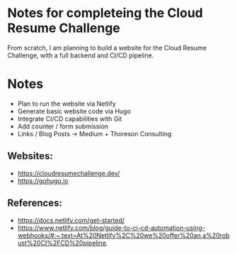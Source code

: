 # Notes for completeing the Cloud Resume Challenge  
From scratch, I am planning to build a website for the Cloud Resume Challenge, with a full backend and CI/CD pipeline. 

# Notes
* Plan to run the website via Netlify
* Generate basic website code via Hugo
* Integrate CI/CD capabilities with Git
* Add counter / form submission
* Links / Blog Posts -> Medium + Thoreson Consulting

## Websites: 
* https://cloudresumechallenge.dev/
* https://gohugo.io

## References: 
* https://docs.netlify.com/get-started/
* https://www.netlify.com/blog/guide-to-ci-cd-automation-using-webhooks/#:~:text=At%20Netlify%2C%20we%20offer%20an,a%20robust%20CI%2FCD%20pipeline.
